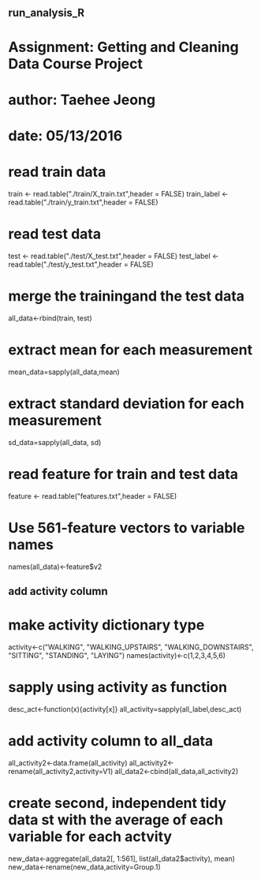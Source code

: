 ## run_analysis_R

# Assignment: Getting and Cleaning Data Course Project
# author: Taehee Jeong
# date: 05/13/2016

# read train data 
train  <- read.table("./train/X_train.txt",header = FALSE)
train_label  <- read.table("./train/y_train.txt",header = FALSE)

# read test data 
test  <- read.table("./test/X_test.txt",header = FALSE)
test_label  <- read.table("./test/y_test.txt",header = FALSE)

# merge the trainingand the test data
all_data<-rbind(train, test)

# extract mean for each measurement
mean_data=sapply(all_data,mean)

# extract standard deviation for each measurement
sd_data=sapply(all_data, sd)

# read feature for train and test data
feature <- read.table("features.txt",header = FALSE)

# Use 561-feature vectors to variable names
names(all_data)<-feature$v2

## add activity column
# make activity dictionary type
activity<-c("WALKING", "WALKING_UPSTAIRS", "WALKING_DOWNSTAIRS", "SITTING", "STANDING", "LAYING")
names(activity)<-c(1,2,3,4,5,6)
# sapply using activity as function
desc_act<-function(x){activity[x]}
all_activity=sapply(all_label,desc_act)
# add activity column to all_data 
all_activity2<-data.frame(all_activity)
all_activity2<-rename(all_activity2,activity=V1)
all_data2<-cbind(all_data,all_activity2)

# create second, independent tidy data st with the average of each variable for each actvity
new_data<-aggregate(all_data2[, 1:561], list(all_data2$activity), mean)
new_data<-rename(new_data,activity=Group.1)
